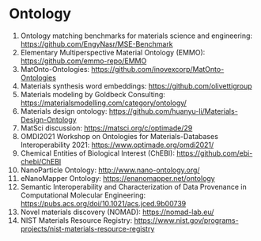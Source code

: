 # Ontology
1. Ontology matching benchmarks for materials science and engineering: https://github.com/EngyNasr/MSE-Benchmark
2. Elementary Multiperspective Material Ontology (EMMO): https://github.com/emmo-repo/EMMO
3. MatOnto-Ontologies: https://github.com/inovexcorp/MatOnto-Ontologies
4. Materials synthesis word embeddings: https://github.com/olivettigroup
5. Materials modeling by Goldbeck Consulting: https://materialsmodelling.com/category/ontology/
6. Materials design ontology: https://github.com/huanyu-li/Materials-Design-Ontology
7. MatSci discussion: https://matsci.org/c/optimade/29
8. OMDI2021 Workshop on Ontologies for Materials-Databases Interoperability 2021: https://www.optimade.org/omdi2021/
9. Chemical Entities of Biological Interest (ChEBI): https://github.com/ebi-chebi/ChEBI
10. NanoParticle Ontology: http://www.nano-ontology.org/
11. eNanoMapper Ontology: https://enanomapper.net/ontology
12. Semantic Interoperability and Characterization of Data Provenance in Computational Molecular Engineering: https://pubs.acs.org/doi/10.1021/acs.jced.9b00739
13. Novel materials discovery (NOMAD): https://nomad-lab.eu/
14. NIST Materials Resource Registry: https://www.nist.gov/programs-projects/nist-materials-resource-registry
